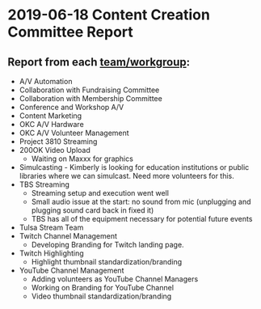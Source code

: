 # 2019-06-18 Content Creation Committee Report

## Report from each [team/workgroup](https://github.com/techlahoma/broadcasting/blob/master/Teams/teams.md):

* A/V Automation
* Collaboration with Fundraising Committee
* Collaboration with Membership Committee
* Conference and Workshop A/V
* Content Marketing
* OKC A/V Hardware
* OKC A/V Volunteer Management
* Project 3810 Streaming
* 200OK Video Upload
  * Waiting on Maxxx for graphics
* Simulcasting - Kimberly is looking for education institutions or public libraries where we can simulcast. Need more volunteers for this.
* TBS Streaming
  * Streaming setup and execution went well
  * Small audio issue at the start: no sound from mic (unplugging and plugging sound card back in fixed it)
  * TBS has all of the equipment necessary for potential future events
* Tulsa Stream Team
* Twitch Channel Management
  * Developing Branding for Twitch landing page.
* Twitch Highlighting
  * Highlight thumbnail standardization/branding
* YouTube Channel Management
  * Adding volunteers as YouTube Channel Managers
  * Working on Branding for YouTube Channel
  * Video thumbnail standardization/branding
